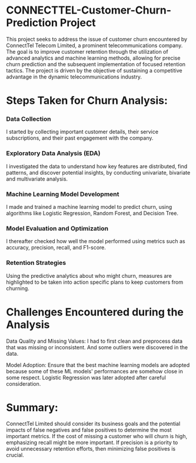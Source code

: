 # CONNECTTEL-Customer-Churn-Prediction Project

This project seeks to address the issue of customer churn encountered by ConnectTel
Telecom Limited, a prominent telecommunications company. The goal is to improve
customer retention through the utilization of advanced analytics and machine learning
methods, allowing for precise churn prediction and the subsequent implementation of
focused retention tactics. The project is driven by the objective of sustaining a competitive
advantage in the dynamic telecommunications industry.


# Steps Taken for Churn Analysis:

### Data Collection

I started by collecting important customer details, their service
subscriptions, and their past engagement with the company.

### Exploratory Data Analysis (EDA)

I investigated the data to understand how key features are distributed, find patterns, and
discover potential insights, by conducting univariate, bivariate and multivariate analysis.

### Machine Learning Model Development

I made and trained a machine learning model to predict churn, using algorithms like Logistic
Regression, Random Forest, and Decision Tree.

### Model Evaluation and Optimization

I thereafter checked how well the model performed using metrics such as accuracy,
precision, recall, and F1-score.

### Retention Strategies

Using the predictive analytics about who might churn, measures are highlighted to be taken
into action specific plans to keep customers from churning.

# Challenges Encountered during the Analysis

Data Quality and Missing Values: I had to first clean and preprocess data that was missing
or inconsistent. And some outliers were discovered in the data.

Model Adoption: Ensure that the best machine learning models are adopted because some
of these ML models' performances are somehow close in some respect. Logistic Regression
was later adopted after careful consideration.

# Summary: 

ConnectTel Limited should consider its business goals and the potential impacts
of false negatives and false positives to determine the most important metrics. If the cost of
missing a customer who will churn is high, emphasizing recall might be more important. If
precision is a priority to avoid unnecessary retention efforts, then minimizing false positives
is crucial.

